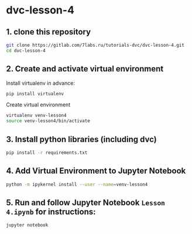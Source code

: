 # dvc-lesson-4

## 1. clone this repository

```bash
git clone https://gitlab.com/7labs.ru/tutorials-dvc/dvc-lesson-4.git
cd dvc-lesson-4
```

## 2. Create and activate virtual environment

Install virtualenv in advance: 

```bash
pip install virtualenv
```

Create virtual environment 
```bash
virtualenv venv-lesson4
source venv-lesson4/bin/activate
```

## 3. Install python libraries (including dvc)

```bash
pip install -r requirements.txt
```

    
## 4. Add Virtual Environment to Jupyter Notebook

```bash
python -m ipykernel install --user --name=venv-lesson4
``` 

## 5. Run and follow Jupyter Notebook `Lesson 4.ipynb` for instructions:

```bash
jupyter notebook
```

